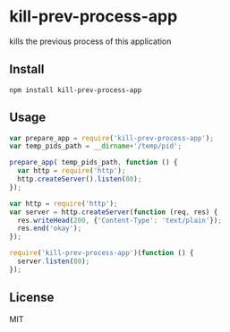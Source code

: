 kill-prev-process-app
============

kills the previous process of this application

## Install

```
npm install kill-prev-process-app
```

## Usage

```js
var prepare_app = require('kill-prev-process-app');
var temp_pids_path = __dirname+'/temp/pid';

prepare_app( temp_pids_path, function () {
  var http = require('http');
  http.createServer().listen(80); 
});

```

```js
var http = require('http');
var server = http.createServer(function (req, res) {
  res.writeHead(200, {'Content-Type': 'text/plain'});
  res.end('okay');
});

require('kill-prev-process-app')(function () {
  server.listen(80); 
});
```




## License
MIT
